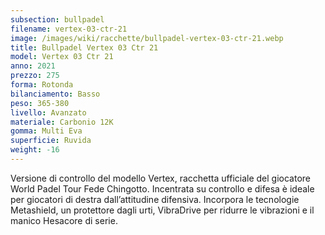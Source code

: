 ```yaml
---
subsection: bullpadel
filename: vertex-03-ctr-21
image: /images/wiki/racchette/bullpadel-vertex-03-ctr-21.webp
title: Bullpadel Vertex 03 Ctr 21
model: Vertex 03 Ctr 21
anno: 2021
prezzo: 275
forma: Rotonda
bilanciamento: Basso
peso: 365-380
livello: Avanzato
materiale: Carbonio 12K
gomma: Multi Eva
superficie: Ruvida
weight: -16
---
```

Versione di controllo del modello Vertex, racchetta ufficiale del giocatore World Padel Tour Fede Chingotto. Incentrata su controllo e difesa è ideale per giocatori di destra dall’attitudine difensiva. Incorpora le tecnologie Metashield, un protettore dagli urti, VibraDrive per ridurre le vibrazioni e il manico Hesacore di serie.